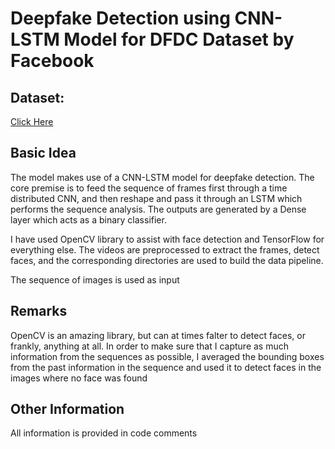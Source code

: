 # Deepfake Detection using CNN-LSTM Model for DFDC Dataset by Facebook

## Dataset: 
[Click Here](https://ai.facebook.com/blog/deepfake-detection-challenge/)

## Basic Idea
The model makes use of a CNN-LSTM model for deepfake detection. The core premise is to feed the sequence of frames first through a time distributed CNN, and then reshape and pass it through an LSTM which performs the sequence analysis. The outputs are generated by a Dense layer which acts as a binary classifier. 

I have used OpenCV library to assist with face detection and TensorFlow for everything else. The videos are preprocessed to extract the frames, detect faces, and the corresponding directories are used to build the data pipeline. 

The sequence of images is used as input

## Remarks

OpenCV is an amazing library, but can at times falter to detect faces, or frankly, anything at all. In order to make sure that I capture as much information from the sequences as possible, I averaged the bounding boxes from the past information in the sequence and used it to detect faces in the images where no face was found

## Other Information

All information is provided in code comments
